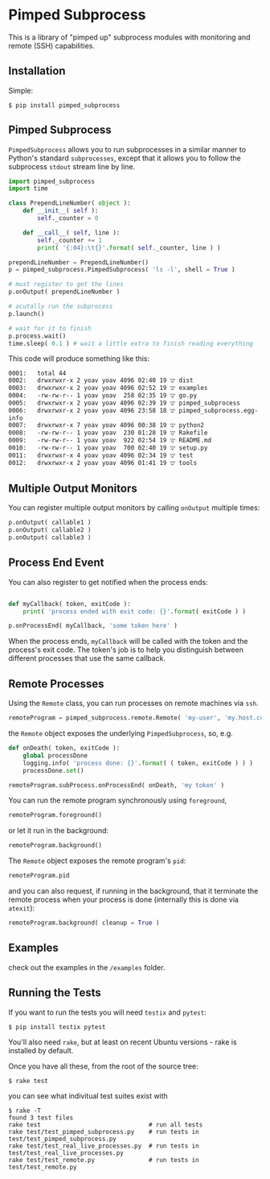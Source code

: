 # Pimped Subprocess
This is a library of "pimped up" subprocess modules with monitoring and remote (SSH) capabilities.

## Installation

Simple:

    $ pip install pimped_subprocess

## Pimped Subprocess

`PimpedSubprocess` allows you to run subprocesses in a similar manner to Python's standard `subprocesses`, except that it allows you to follow the subprocess `stdout` stream line by line.

```python
import pimped_subprocess
import time

class PrependLineNumber( object ):
    def __init__( self ):
        self._counter = 0

    def __call__( self, line ):
        self._counter += 1
        print( '{:04}:\t{}'.format( self._counter, line ) )

prependLineNumber = PrependLineNumber()
p = pimped_subprocess.PimpedSubprocess( 'ls -l', shell = True )

# must register to get the lines
p.onOutput( prependLineNumber )

# acutally run the subprocess
p.launch()

# wait for it to finish
p.process.wait()
time.sleep( 0.1 ) # wait a little extra to finish reading everything
```

This code will produce something like this:

    0001:   total 44
    0002:   drwxrwxr-x 2 yoav yoav 4096 ינו 19 02:40 dist
    0003:   drwxrwxr-x 2 yoav yoav 4096 ינו 19 02:52 examples
    0004:   -rw-rw-r-- 1 yoav yoav  258 ינו 19 02:35 go.py
    0005:   drwxrwxr-x 2 yoav yoav 4096 ינו 19 02:39 pimped_subprocess
    0006:   drwxrwxr-x 2 yoav yoav 4096 ינו 18 23:58 pimped_subprocess.egg-info
    0007:   drwxrwxr-x 7 yoav yoav 4096 ינו 19 00:38 python2
    0008:   -rw-rw-r-- 1 yoav yoav  230 ינו 19 01:28 Rakefile
    0009:   -rw-rw-r-- 1 yoav yoav  922 ינו 19 02:54 README.md
    0010:   -rw-rw-r-- 1 yoav yoav  700 ינו 19 02:40 setup.py
    0011:   drwxrwxr-x 4 yoav yoav 4096 ינו 19 02:34 test
    0012:   drwxrwxr-x 2 yoav yoav 4096 ינו 19 01:41 tools


## Multiple Output Monitors

You can register multiple output monitors by calling `onOutput` multiple times:

```python
p.onOutput( callable1 )
p.onOutput( callable2 )
p.onOutput( callable3 )
```

## Process End Event

You can also register to get notified when the process ends:

```python

def myCallback( token, exitCode ):
    print( 'process ended with exit code: {}'.format( exitCode ) )

p.onProcessEnd( myCallback, 'some token here' )
```

When the process ends, `myCallback` will be called with the token and the process's exit code.
The token's job is to help you distinguish between different processes that use the same callback.

## Remote Processes

Using the `Remote` class, you can run processes on remote machines via `ssh`.

```python
remoteProgram = pimped_subprocess.remote.Remote( 'my-user', 'my.host.com', "ls /" )
```

the `Remote` object exposes the underlying `PimpedSubprocess`, so, e.g.


```python
def onDeath( token, exitCode ):
    global processDone
    logging.info( 'process done: {}'.format( ( token, exitCode ) ) )
    processDone.set()

remoteProgram.subProcess.onProcessEnd( onDeath, 'my token' )
```

You can run the remote program synchronously using `foreground`,

```python
remoteProgram.foreground()
```

or let it run in the background:

```python
remoteProgram.background()
```

The `Remote` object exposes the remote program's `pid`:


```python
remoteProgram.pid 
```

and you can also request, if running in the background, that it terminate the remote process when your process is done (internally this is done via `atexit`):


```python
remoteProgram.background( cleanup = True )
````

## Examples

check out the examples in the `/examples` folder.

## Running the Tests

If you want to run the tests you will need  `testix` and `pytest`:

    $ pip install testix pytest

You'll also need `rake`, but at least on recent Ubuntu versions - rake is installed by default.

Once you have all these, from the root of the source tree:

    $ rake test

you can see what indivitual test suites exist with

    $ rake -T
    found 3 test files
    rake test                              # run all tests
    rake test/test_pimped_subprocess.py    # run tests in test/test_pimped_subprocess.py
    rake test/test_real_live_processes.py  # run tests in test/test_real_live_processes.py
    rake test/test_remote.py               # run tests in test/test_remote.py
